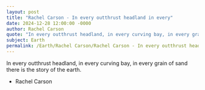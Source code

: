 ```yaml
---
layout: post
title: "Rachel Carson - In every outthrust headland in every"
date: 2024-12-28 12:00:00 -0000
author: Rachel Carson
quote: "In every outthrust headland, in every curving bay, in every grain of sand there is the story of the earth."
subject: Earth
permalink: /Earth/Rachel Carson/Rachel Carson - In every outthrust headland in every
---
```


In every outthrust headland, in every curving bay, in every grain of sand there is the story of the earth.

- Rachel Carson
